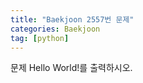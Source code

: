 ```yaml
---
title: "Baekjoon 2557번 문제"
categories: Baekjoon
tag: [python]
---
```


문제
Hello World!를 출력하시오.

```
```